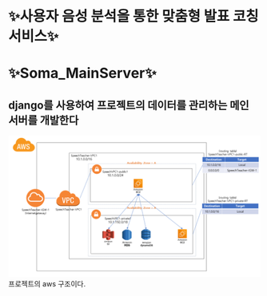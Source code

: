 # ✨사용자 음성 분석을 통한 맞춤형 발표 코칭 서비스✨


# ✨Soma_MainServer✨




## django를 사용하여 프로젝트의 데이터를 관리하는 메인 서버를 개발한다

![image](/resource/aws_structure.png)
<br>
프로젝트의 aws 구조이다.<br>